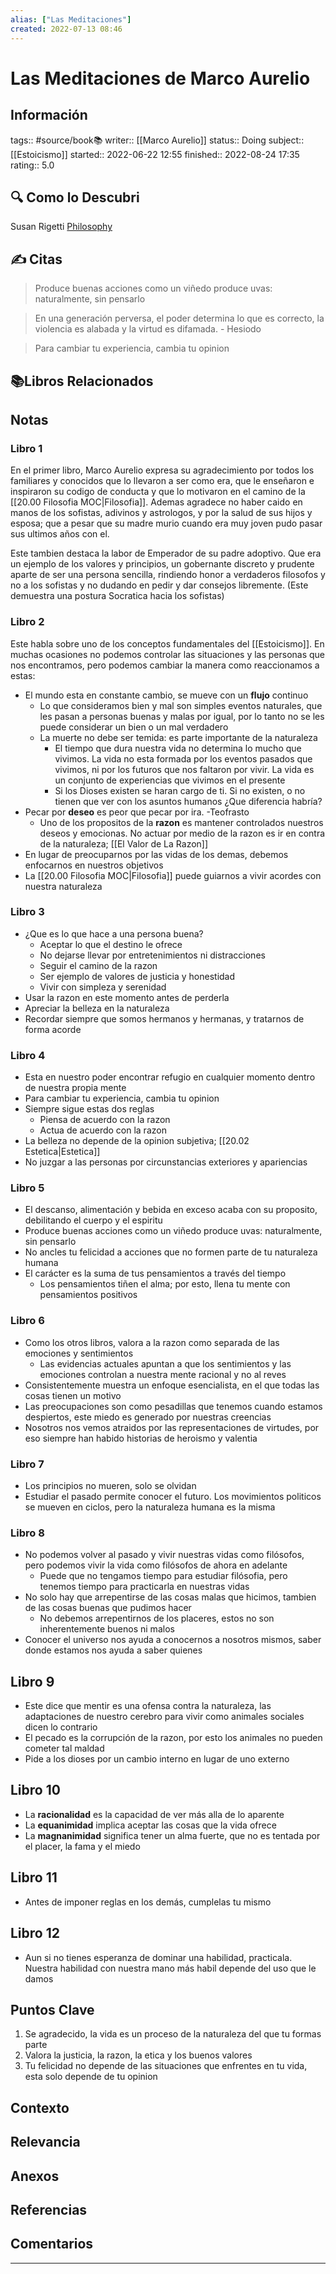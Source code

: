 ```yaml
---
alias: ["Las Meditaciones"]
created: 2022-07-13 08:46
---
```

# Las Meditaciones de Marco Aurelio
## Información
tags:: #source/book📚 
writer:: [[Marco Aurelio]]
status:: Doing
subject:: [[Estoicismo]]
started:: 2022-06-22 12:55
finished:: 2022-08-24 17:35
rating:: 5.0

## 🔍 Como lo Descubri
Susan Rigetti [Philosophy](https://www.susanrigetti.com/philosophy)

## ✍️ Citas
>Produce buenas acciones como un viñedo produce uvas: naturalmente, sin pensarlo

>En una generación perversa, el poder determina lo que es correcto, la violencia es alabada y la virtud es difamada. - Hesiodo

>Para cambiar tu experiencia, cambia tu opinion

## 📚Libros Relacionados

## Notas
### Libro 1
En el primer libro, Marco Aurelio expresa su agradecimiento por todos los familiares y conocidos que lo llevaron a ser como era, que le enseñaron e inspiraron su codigo de conducta y que lo motivaron en el camino de la [[20.00 Filosofia MOC|Filosofia]]. Ademas agradece no haber caido en manos de los sofistas, adivinos y astrologos, y por la salud de sus hijos y esposa; que a pesar que su madre murio cuando era muy joven pudo pasar sus ultimos años con el.

Este tambien destaca la labor de Emperador de su padre adoptivo. Que era un ejemplo de los valores y principios, un gobernante discreto y prudente aparte de ser una persona sencilla, rindiendo honor a verdaderos filosofos y no a los sofistas y no dudando en pedir y dar consejos libremente.
(Este demuestra una postura Socratica hacia los sofistas)

### Libro 2
Este habla sobre uno de los conceptos fundamentales del [[Estoicismo]]. En muchas ocasiones no podemos controlar las situaciones y las personas que nos encontramos, pero podemos cambiar la manera como reaccionamos a estas:
- El mundo esta en constante cambio, se mueve con un **flujo** continuo
	- Lo que consideramos bien y mal son simples eventos naturales, que les pasan a personas buenas y malas por igual, por lo tanto no se les puede considerar un bien o un mal verdadero
	- La muerte no debe ser temida: es parte importante de la naturaleza
		- El tiempo que dura nuestra vida no determina lo mucho que vivimos. La vida no esta  formada por los eventos pasados que vivimos, ni por los futuros que nos faltaron por vivir. La vida es un conjunto de experiencias que vivimos en el presente
		- Si los Dioses existen se haran cargo de ti. Si no existen, o no tienen que ver con los asuntos humanos ¿Que diferencia habría?
- Pecar por **deseo** es peor que pecar por ira. -Teofrasto
	- Uno de los propositos de la **razon** es mantener controlados nuestros deseos y emocionas. No actuar por medio de la razon es ir en contra de la naturaleza; [[El Valor de La Razon]]
- En lugar de preocuparnos por las vidas de los demas, debemos enfocarnos en nuestros objetivos
- La [[20.00 Filosofia MOC|Filosofia]] puede guiarnos a vivir acordes con nuestra naturaleza

### Libro 3
- ¿Que es lo que hace a una persona buena?
	- Aceptar lo que el destino le ofrece
	- No dejarse llevar por entretenimientos ni distracciones
	- Seguir el camino de la razon
	- Ser ejemplo de valores de justicia y honestidad
	- Vivir con simpleza y serenidad
- Usar la razon en este momento antes de perderla
- Apreciar la belleza en la naturaleza
- Recordar siempre que somos hermanos y hermanas, y tratarnos de forma acorde

### Libro 4
- Esta en nuestro poder encontrar refugio en cualquier momento dentro de nuestra propia mente
- Para cambiar tu experiencia, cambia tu opinion
- Siempre sigue estas dos reglas
	- Piensa de acuerdo con la razon
	- Actua de acuerdo con la razon
- La belleza no depende de la opinion subjetiva; [[20.02 Estetica|Estetica]] 
- No juzgar a las personas por circunstancias exteriores y apariencias

### Libro 5
- El descanso, alimentación y bebida en exceso acaba con su proposito, debilitando el cuerpo y el espiritu
- Produce buenas acciones como un viñedo produce uvas: naturalmente, sin pensarlo
- No ancles tu felicidad a acciones que no formen parte de tu naturaleza humana
- El carácter es la suma de tus pensamientos a través del tiempo
	- Los pensamientos tiñen el alma; por esto, llena tu mente con pensamientos positivos

### Libro 6
- Como los otros libros, valora a la razon como separada de las emociones y sentimientos
	- Las evidencias actuales apuntan a que los sentimientos y las emociones controlan a nuestra mente racional y no al reves
- Consistentemente muestra un enfoque esencialista, en el que todas las cosas tienen un motivo
- Las preocupaciones son como pesadillas que tenemos cuando estamos despiertos, este miedo es generado por nuestras creencias
- Nosotros nos vemos atraidos por las representaciones de virtudes, por eso siempre han habido historias de heroismo y valentia

### Libro 7
- Los principios no mueren, solo se olvidan
- Estudiar el pasado permite conocer el futuro. Los movimientos politicos se mueven en ciclos, pero la naturaleza humana es la misma

### Libro 8
- No podemos volver al pasado y vivir nuestras vidas como filósofos, pero podemos vivir la vida como filósofos de ahora en adelante
	- Puede que no tengamos tiempo para estudiar filósofia, pero tenemos tiempo para practicarla en nuestras vidas
- No solo hay que arrepentirse de las cosas malas que hicimos, tambien de las cosas buenas que pudimos hacer
	- No debemos arrepentirnos de los placeres, estos no son inherentemente buenos ni malos
- Conocer el universo nos ayuda a conocernos a nosotros mismos, saber donde estamos nos ayuda a saber quienes

## Libro 9
- Este dice que mentir es una ofensa contra la naturaleza, las adaptaciones de nuestro cerebro para vivir como animales sociales dicen lo contrario
- El pecado es la corrupción de la razon, por esto los animales no pueden cometer tal maldad
- Pide a los dioses por un cambio interno en lugar de uno externo

## Libro 10
- La **racionalidad** es la capacidad de ver más alla de lo aparente
- La **equanimidad** implica aceptar las cosas que la vida ofrece
- La **magnanimidad** significa tener un alma fuerte, que no es tentada por el placer, la fama y el miedo

## Libro 11
- Antes de imponer reglas en los demás, cumplelas tu mismo

## Libro 12
- Aun si no tienes esperanza de dominar una habilidad, practicala. Nuestra habilidad con nuestra mano más habil depende del uso que le damos

## Puntos Clave
1. Se agradecido, la vida es un proceso de la naturaleza del que tu formas parte
2. Valora la justicia, la razon, la etica y los buenos valores 
3. Tu felicidad no depende de las situaciones que enfrentes en tu vida, esta solo depende de tu opinion

## Contexto

## Relevancia

## Anexos

## Referencias

## Comentarios
___

